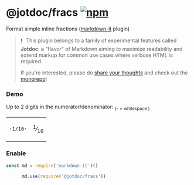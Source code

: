 
# @jotdoc/fracs  [![npm](https://img.shields.io/npm/v/%40jotdoc%2Ffracs?style=flat-square&logo=npm&label=%20&labelColor=white&color=%23eef)](https://www.npmjs.com/package/@jotdoc/fracs) 

Format simple inline fractions ([markdown-it](https://github.com/markdown-it/markdown-it) plugin)


> ❗⠀This plugin belongs to a family of experimental features called **Jotdoc**: a  "flavor" of Markdown aiming to maximize readability and extend markup for common use cases where verbose HTML is required.
>
> If you're interested, please do [share your thoughts](https://github.com/Acumane/jotdoc/discussions) and check out the [monorepo](https://github.com/Acumane/jotdoc)!

### Demo
Up to 2 digits in the numerator/denominator:
<sub>(`·` = whitespace )</sub>
<table style="width: 100%"><tr><td>

`·1/16·`

</td><td>

<sup>1</sup>⁄<sub>16</sub>

</td></tr></table>

### Enable

```js
const md = require('markdown-it')()

      md.use(require('@jotdoc/fracs'))
```